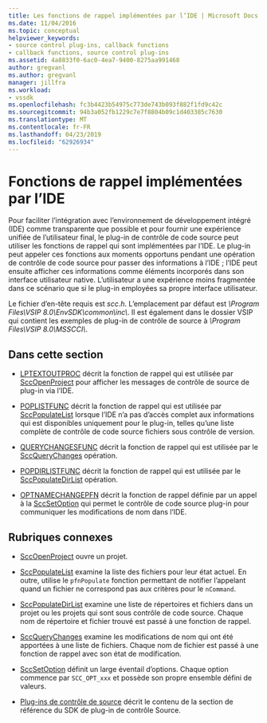 ```yaml
---
title: Les fonctions de rappel implémentées par l’IDE | Microsoft Docs
ms.date: 11/04/2016
ms.topic: conceptual
helpviewer_keywords:
- source control plug-ins, callback functions
- callback functions, source control plug-ins
ms.assetid: 4a8833f0-6ac0-4ea7-9400-8275aa991468
author: gregvanl
ms.author: gregvanl
manager: jillfra
ms.workload:
- vssdk
ms.openlocfilehash: fc3b4423b54975c773de743b093f882f1fd9c42c
ms.sourcegitcommit: 94b3a052fb1229c7e7f8804b09c1d403385c7630
ms.translationtype: MT
ms.contentlocale: fr-FR
ms.lasthandoff: 04/23/2019
ms.locfileid: "62926934"
---
```

# <a name="callback-functions-implemented-by-the-ide"></a>Fonctions de rappel implémentées par l’IDE
Pour faciliter l’intégration avec l’environnement de développement intégré (IDE) comme transparente que possible et pour fournir une expérience unifiée de l’utilisateur final, le plug-in de contrôle de code source peut utiliser les fonctions de rappel qui sont implémentées par l’IDE. Le plug-in peut appeler ces fonctions aux moments opportuns pendant une opération de contrôle de code source pour passer des informations à l’IDE ; l’IDE peut ensuite afficher ces informations comme éléments incorporés dans son interface utilisateur native. L’utilisateur a une expérience moins fragmentée dans ce scénario que si le plug-in employées sa propre interface utilisateur.

 Le fichier d’en-tête requis est *scc.h*. L’emplacement par défaut est *\Program Files\VSIP 8.0\EnvSDK\common\inc\\*. Il est également dans le dossier VSIP qui contient les exemples de plug-in de contrôle de source à *\Program Files\VSIP 8.0\MSSCCI\\*.

## <a name="in-this-section"></a>Dans cette section
- [LPTEXTOUTPROC](../extensibility/lptextoutproc.md) décrit la fonction de rappel qui est utilisée par [SccOpenProject](../extensibility/sccopenproject-function.md) pour afficher les messages de contrôle de source de plug-in via l’IDE.

- [POPLISTFUNC](../extensibility/poplistfunc.md) décrit la fonction de rappel qui est utilisée par [SccPopulateList](../extensibility/sccpopulatelist-function.md) lorsque l’IDE n’a pas d’accès complet aux informations qui est disponibles uniquement pour le plug-in, telles qu’une liste complète de contrôle de code source fichiers sous contrôle de version.

- [QUERYCHANGESFUNC](../extensibility/querychangesfunc.md) décrit la fonction de rappel qui est utilisée par le [SccQueryChanges](../extensibility/sccquerychanges-function.md) opération.

- [POPDIRLISTFUNC](../extensibility/popdirlistfunc.md) décrit la fonction de rappel qui est utilisée par le [SccPopulateDirList](../extensibility/sccpopulatedirlist-function.md) opération.

- [OPTNAMECHANGEPFN](../extensibility/optnamechangepfn.md) décrit la fonction de rappel définie par un appel à la [SccSetOption](../extensibility/sccsetoption-function.md) qui permet le contrôle de code source plug-in pour communiquer les modifications de nom dans l’IDE.

## <a name="related-sections"></a>Rubriques connexes
- [SccOpenProject](../extensibility/sccopenproject-function.md) ouvre un projet.

- [SccPopulateList](../extensibility/sccpopulatelist-function.md) examine la liste des fichiers pour leur état actuel. En outre, utilise le `pfnPopulate` fonction permettant de notifier l’appelant quand un fichier ne correspond pas aux critères pour le `nCommand`.

- [SccPopulateDirList](../extensibility/sccpopulatedirlist-function.md) examine une liste de répertoires et fichiers dans un projet ou les projets qui sont sous contrôle de code source. Chaque nom de répertoire et fichier trouvé est passé à une fonction de rappel.

- [SccQueryChanges](../extensibility/sccquerychanges-function.md) examine les modifications de nom qui ont été apportées à une liste de fichiers. Chaque nom de fichier est passé à une fonction de rappel avec son état de modification.

- [SccSetOption](../extensibility/sccsetoption-function.md) définit un large éventail d’options. Chaque option commence par `SCC_OPT_xxx` et possède son propre ensemble défini de valeurs.

- [Plug-ins de contrôle de source](../extensibility/source-control-plug-ins.md) décrit le contenu de la section de référence du SDK de plug-in de contrôle Source.